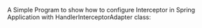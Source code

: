 A Simple Program to show how to configure Interceptor in Spring Application with HandlerInterceptorAdapter class:

